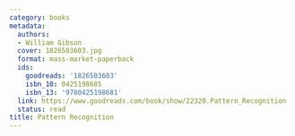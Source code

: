 ```yaml
---
category: books
metadata:
  authors:
  - William Gibson
  cover: 1826503603.jpg
  format: mass-market-paperback
  ids:
    goodreads: '1826503603'
    isbn_10: 0425198685
    isbn_13: '9780425198681'
  link: https://www.goodreads.com/book/show/22320.Pattern_Recognition
  status: read
title: Pattern Recognition
---
```

